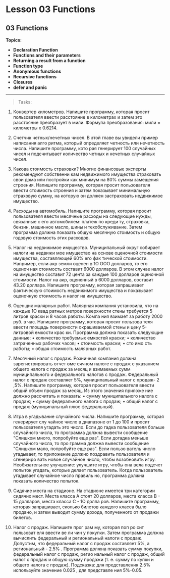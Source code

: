 # Lesson 03 Functions

## 03 Functions

**Topics:**

- **Declaration Function**
- **Functions and their parameters**
- **Returning a result from a function**
- **Function type**
- **Anonymous functions**
- **Recursive functions**
- **Closures**
- **defer and panic**

----

> Tasks:

1. Конвертер километров. Напишите программу, которая просит пользователя ввести рас­стояние в километрах и затем это расстояние преобразует в мили. Формула преобразова­ния: мили = километры х 0.6214.

2. Счетчик четных/нечетных чисел. В этой главе вы увидели пример написания алго­
ритма, который определяет четность или нечетность числа. Напишите программу, кото­
рая генерирует 100 случайных чисел и подсчитывает количество четных и нечетных
случайных чисел.

3. Какова стоимость страховки? Многие финансовые эксперты рекомендуют собственни­
кам недвижимого имущества страховать свои дома или постройки как минимум на 80%
суммы замещения строения. Напишите программу, которая просит пользователя ввести
стоимость строения и затем показывает минимальную страховую сумму, на которую он
должен застраховать недвижимое имущество.

4. Расходы на автомобиль. Напишите программу, которая просит пользователя ввести
месячные расходы на следующие нужды, связанные с его автомобилем: платеж по креди­
ту, страховка, бензин, машинное масло, шины и техобслуживание. Затем программа
должна показать общую месячную стоимость и общую годовую стоимость этих расходов.

5. Налог на недвижимое имущество. Муниципальный округ собирает налоги на недвижи­
мое имущество на основе оценочной стоимости имущества, составляющей 60% его фак­
тической стоимости. Например, если акр земли оценен в 1О ООО долларов, то его оценоч­
ная стоимость составит 6000 долларов. В этом случае налог на имущество составит
72 цента за каждые 100 долларов оценочной стоимости. Налог на акр, оцененный
в 6000 долларов, составит 43.20 доллара. Напишите программу, которая запрашивает
фактическую стоимость недвижимого имущества и показывает оценочную стоимость и
налог на имущество.

6. Оценщик малярных работ. Малярная компания установила, что на каждые 1О квад­
ратных метров поверхности стены требуется 5 литров краски и 8 часов работы. Компа­
ния взимает за работу 2000 руб. в час. Напишите программу, которая просит пользова­
теля ввести площадь поверхности окрашиваемой стены и цену 5-литровой емкости крас­
ки. Программа должна показать следующие данные:
• количество требуемых емкостей краски;
• количество затраченных рабочих часов;
• стоимость краски;
• сто имо сть работы;
• общая стоимость малярных работ.

7. Месячный налог с продаж. Розничная компания должна зарегистрировать отчет оме­
сячном налоге с продаж с указанием общего налога с продаж за месяц и взимаемых
сумм муниципального и федерального налогов с продаж. Федеральный налог с продаж
составляет 5%, муниципальный налог с продаж- 2 ,5%. Напишите программу, которая
просит пользователя ввести общий объем продаж за месяц. Из этого значения приложе­
ние должно рассчитать и показать:
• сумму муниципального налога с продаж;
• сумму федерального налога с продаж;
• общий налог с продаж (муниципальный плюс федеральный).

8. Игра в угадывание случайного числа. Напишите программу, которая генерирует слу­
чайное число в диапазоне от 1 до 100 и просит пользователя угадать это число. Если до­
гадка пользователя больше случайного числа, то программа должна вывести сообщение
"Слишком много, попробуйте еще раз". Если догадка меньше случайного числа, то про­
грамма должна вывести сообщение "Слишком мало, попробуйте еще раз". Если пользо­
ватель число угадывает, то приложение должно поздравить пользователя и сгенериро­
вать новое случайное число, чтобы возобновить игру.
Необязательное улучшение: улучшите игру, чтобы она вела подсчет попыток угадать,
которые делает пользователь. Когда пользователь угадывает случайное число правиль­
но, программа должна показать количество попыток.

9. Сидячие места на стадионе. На стадионе имеется три категории сидячих мест. Места
класса А стоят 20 долларов, места класса В - 15 долларов, места класса С - 1О долла­
ров. Напишите программу, которая запрашивает, сколько билетов каждого класса было
продано, и затем выводит сумму дохода, полученного от продажи билетов.

10. Налог с продаж. Напишите прог рам му, которая поп ро сит пользоват еля ввести ве ли чин у
покупки. Затем программа должна вычислить федеральный и региональный налоги
с продаж. Допустим, что федеральный налог с продаж составляет 5%, а региональный -
2.5% . Программа должна показать сумму покупки, федеральный налог с продаж, регио­
нальный налог с продаж, общий налог с продаж и общую сумму продажи (т. е. сумму по­
купки и общего налога с продаж).
Подсказка: для представления 2.5% используйте значение 0.025 , для представле­
ния 5%-0.05.